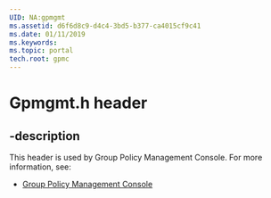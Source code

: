 ```yaml
---
UID: NA:gpmgmt
ms.assetid: d6f6d8c9-d4c4-3bd5-b377-ca4015cf9c41
ms.date: 01/11/2019
ms.keywords: 
ms.topic: portal
tech.root: gpmc
---
```


# Gpmgmt.h header


## -description


This header is used by Group Policy Management Console. For more information, see:

- [Group Policy Management Console](../_gpmc/index.md)

